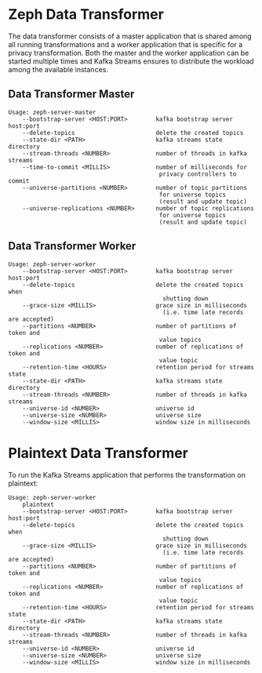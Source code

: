 # Zeph Data Transformer

The data transformer consists of a master application that is shared among all running transformations and a worker application that is specific for a privacy transformation. Both the master and the worker application can be started multiple times and Kafka Streams ensures to distribute the workload among the available instances.

## Data Transformer Master

```
Usage: zeph-server-master
    --bootstrap-server <HOST:PORT>        kafka bootstrap server host:port
    --delete-topics                       delete the created topics
    --state-dir <PATH>                    kafka streams state directory
    --stream-threads <NUMBER>             number of threads in kafka streams
    --time-to-commit <MILLIS>             number of milliseconds for
                                           privacy controllers to commit
    --universe-partitions <NUMBER>        number of topic partitions               
                                           for universe topics 
                                           (result and update topic)
    --universe-replications <NUMBER>      number of topic replications
                                           for universe topics
                                           (result and update topic)

```


## Data Transformer Worker

```
Usage: zeph-server-worker
    --bootstrap-server <HOST:PORT>        kafka bootstrap server host:port
    --delete-topics                       delete the created topics when
                                            shutting down
    --grace-size <MILLIS>                 grace size in milliseconds 
                                            (i.e. time late records are accepted)
    --partitions <NUMBER>                 number of partitions of token and
                                           value topics
    --replications <NUMBER>               number of replications of token and
                                           value topic
    --retention-time <HOURS>              retention period for streams state
    --state-dir <PATH>                    kafka streams state directory
    --stream-threads <NUMBER>             number of threads in kafka streams
    --universe-id <NUMBER>                universe id
    --universe-size <NUMBER>              universe size
    --window-size <MILLIS>                window size in milliseconds
```


# Plaintext Data Transformer

To run the Kafka Streams application that performs the transformation on plaintext:

```
Usage: zeph-server-worker
    plaintext
    --bootstrap-server <HOST:PORT>        kafka bootstrap server host:port
    --delete-topics                       delete the created topics when
                                            shutting down
    --grace-size <MILLIS>                 grace size in milliseconds 
                                            (i.e. time late records are accepted)
    --partitions <NUMBER>                 number of partitions of token and
                                           value topics
    --replications <NUMBER>               number of replications of token and
                                           value topic
    --retention-time <HOURS>              retention period for streams state
    --state-dir <PATH>                    kafka streams state directory
    --stream-threads <NUMBER>             number of threads in kafka streams
    --universe-id <NUMBER>                universe id
    --universe-size <NUMBER>              universe size
    --window-size <MILLIS>                window size in milliseconds
```
